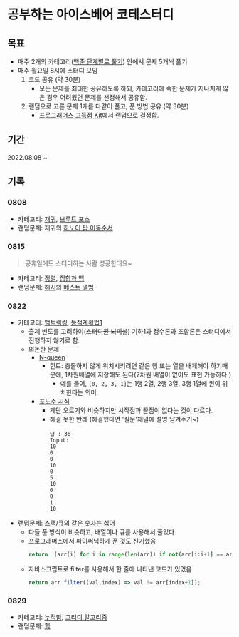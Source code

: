 # 공부하는 아이스베어 코테스터디

## 목표

- 매주 2개의 카테고리([백준 단계별로 풀기](https://www.acmicpc.net/step)) 안에서 문제 5개씩 풀기
- 매주 월요일 8시에 스터디 모임
  1. 코드 공유 (약 30분)
     - 모든 문제를 최대한 공유하도록 하되, 카테고리에 속한 문제가 지나치게 많은 경우 어려웠던 문제를 선정해서 공유함.
  2. 랜덤으로 고른 문제 1개를 다같이 풀고, 푼 방법 공유 (약 30분)
     - [프로그래머스 고득점 Kit](https://school.programmers.co.kr/learn/challenges?tab=algorithm_practice_kit)에서 랜덤으로 결정함.

## 기간

2022.08.08 ~ 

## 기록

### 0808 

- 카테고리: [재귀](https://www.acmicpc.net/step/19), [브루트 포스](https://www.acmicpc.net/step/22)
- 랜덤문제: 재귀의 [하노이 탑 이동순서](https://www.acmicpc.net/problem/11729)

### 0815 

> 공휴일에도 스터디하는 사람 성공한대요~

- 카테고리: [정렬](https://www.acmicpc.net/step/9), [집합과 맵](https://www.acmicpc.net/step/49)
- 랜덤문제: [해시](https://school.programmers.co.kr/learn/courses/30/parts/12077)의 [베스트 앨범](https://school.programmers.co.kr/learn/courses/30/lessons/42579)


### 0822

- 카테고리: [백트랙킹](https://www.acmicpc.net/step/34), [동적계획법1](https://www.acmicpc.net/step/16)
  - 출제 빈도를 고려하여(~~스터디원 뇌피셜~~) 기하1과 정수론과 조합론은 스터디에서 진행하지 않기로 함.
  - 의논한 문제
    - [N-queen](https://www.acmicpc.net/problem/9663)
      - 힌트: 충돌하지 않게 위치시키려면 같은 행 또는 열을 배제해야 하기때문에, 1차원배열에 저장해도 된다(2차원 배열이 없어도 표현 가능하다.)
        - 예를 들어, ```[0, 2, 3, 1]```는 1행 2열, 2행 3열, 3행 1열에 퀸이 위치한다는 의미.
    - [포도주 시식](https://www.acmicpc.net/problem/2156)
      - 계단 오르기와 비슷하지만 시작점과 끝점이 없다는 것이 다르다.
      - 해결 못한 반례 (해결했다면 '질문'채널에 설명 남겨주기~)
        ```
        답 : 36
        Input:
        10
        0
        0
        10
        0
        5
        10
        0
        0
        1
        10
        ```
- 랜덤문제: [스택/큐](https://school.programmers.co.kr/learn/courses/30/parts/12081)의 [같은 숫자는 싫어](https://school.programmers.co.kr/learn/courses/30/lessons/12906)
  - 다들 푼 방식이 비슷하고, 배열이나 큐를 사용해서 풀었다.
  - 프로그래머스에서 파이써닉하게 푼 것도 신기했음 
    ```python
    return  [arr[i] for i in range(len(arr)) if not(arr[i:i+1] == arr[i+1:i+2])]
    ```
  - 자바스크립트로 filter를 사용해서 한 줄에 나타낸 코드가 있었음
    ```javascript
    return arr.filter((val,index) => val != arr[index+1]);
    ```


### 0829

- 카테고리: [누적합](https://www.acmicpc.net/step/48), [그리디 알고리즘](https://www.acmicpc.net/step/33)
- 랜덤문제: [힙](https://school.programmers.co.kr/learn/courses/30/parts/12117)

